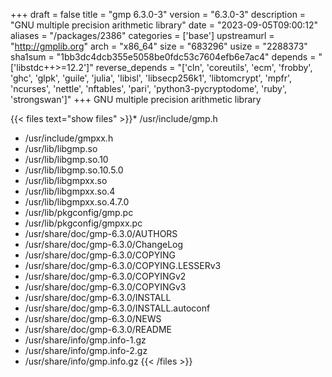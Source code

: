 +++
draft = false
title = "gmp 6.3.0-3"
version = "6.3.0-3"
description = "GNU multiple precision arithmetic library"
date = "2023-09-05T09:00:12"
aliases = "/packages/2386"
categories = ['base']
upstreamurl = "http://gmplib.org"
arch = "x86_64"
size = "683296"
usize = "2288373"
sha1sum = "1bb3dc4dcb355e5058be0fdc53c7604efb6e7ac4"
depends = "['libstdc++>=12.2']"
reverse_depends = "['cln', 'coreutils', 'ecm', 'frobby', 'ghc', 'glpk', 'guile', 'julia', 'libisl', 'libsecp256k1', 'libtomcrypt', 'mpfr', 'ncurses', 'nettle', 'nftables', 'pari', 'python3-pycryptodome', 'ruby', 'strongswan']"
+++
GNU multiple precision arithmetic library

{{< files text="show files" >}}* /usr/include/gmp.h
* /usr/include/gmpxx.h
* /usr/lib/libgmp.so
* /usr/lib/libgmp.so.10
* /usr/lib/libgmp.so.10.5.0
* /usr/lib/libgmpxx.so
* /usr/lib/libgmpxx.so.4
* /usr/lib/libgmpxx.so.4.7.0
* /usr/lib/pkgconfig/gmp.pc
* /usr/lib/pkgconfig/gmpxx.pc
* /usr/share/doc/gmp-6.3.0/AUTHORS
* /usr/share/doc/gmp-6.3.0/ChangeLog
* /usr/share/doc/gmp-6.3.0/COPYING
* /usr/share/doc/gmp-6.3.0/COPYING.LESSERv3
* /usr/share/doc/gmp-6.3.0/COPYINGv2
* /usr/share/doc/gmp-6.3.0/COPYINGv3
* /usr/share/doc/gmp-6.3.0/INSTALL
* /usr/share/doc/gmp-6.3.0/INSTALL.autoconf
* /usr/share/doc/gmp-6.3.0/NEWS
* /usr/share/doc/gmp-6.3.0/README
* /usr/share/info/gmp.info-1.gz
* /usr/share/info/gmp.info-2.gz
* /usr/share/info/gmp.info.gz
{{< /files >}}